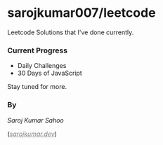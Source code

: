 # sarojkumar007/leetcode

Leetcode Solutions that I've done currently.

### Current Progress

- Daily Challenges
- 30 Days of JavaScript

Stay tuned for more.

### By

_Saroj Kumar Sahoo_

(<a href="https://sarojkumar.dev" target="__blank" style="color: gray;">_sarojkumar.dev_</a>)
